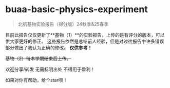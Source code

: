# buaa-basic-physics-experiment

> 北航基物实验报告（得分版）24秋季&amp;25春季

目前此报告仅仅更新了**基物（1）**的实验报告，上传的是有评分的版本，可以供大家更好的修正。
这些报告依然是总结前人经验，但是对过往报告中许多错误部分做出了我认为正确的修改。
**仅供参考！**

~~基物（2）待本学期结束后上传。~~

欢迎分享/转发 无需标明出处 不得用于盈利！

如果对你有帮助，给个star呗！
